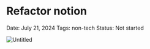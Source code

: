 # Refactor notion

Date: July 21, 2024
Tags: non-tech
Status: Not started

![Untitled](Refactor%20notion%208786645ac4ea4a388133cd5c8617ae82/Untitled.png)